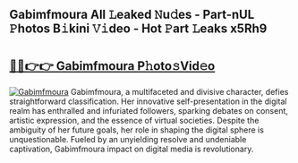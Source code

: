 ## Gabimfmoura All 𝙻eaked 𝙽u𝚍es - Part-nUL 𝙿hotos B𝚒kini 𝚅𝚒deo - Hot 𝙿art 𝙻eaks x5Rh9

# <h2><a href="http://ld0j0h6.urlbe.top/?page=Gabimfmoura">🔗🔗👉👉 Gabimfmoura P𝚑oto𝚜Vid𝚎o</a></h2>

[![Gabimfmoura](https://i.imgur.com/eBuTRDB.gif)](http://ld0j0h6.urlbe.top/?page=Gabimfmoura)
Gabimfmoura, a multifaceted and divisive character, defies straightforward classification. Her innovative self-presentation in the digital realm has enthralled and infuriated followers, sparking debates on consent, artistic expression, and the essence of virtual societies. Despite the ambiguity of her future goals, her role in shaping the digital sphere is unquestionable. Fueled by an unyielding resolve and undeniable captivation, Gabimfmoura impact on digital media is revolutionary.
